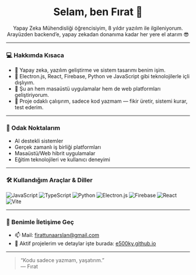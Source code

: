 <h1 align="center">Selam, ben Fırat 👋</h1>

<p align="center">
  Yapay Zeka Mühendisliği öğrencisiyim, 8 yıldır yazılım ile ilgileniyorum.  
  Arayüzden backend’e, yapay zekadan donanıma kadar her yere el atarım 😎  
</p>

---

### 💻 Hakkımda Kısaca

- 🧠 Yapay zeka, yazılım geliştirme ve sistem tasarımı benim işim.
- 🔧 Electron.js, React, Firebase, Python ve JavaScript gibi teknolojilerle içli dışlıyım.
- 🚀 Şu an hem masaüstü uygulamalar hem de web platformları geliştiriyorum.
- 🧪 Proje odaklı çalışırım, sadece kod yazmam — fikir üretir, sistemi kurar, test ederim.

---

### 🎯 Odak Noktalarım

- AI destekli sistemler
- Gerçek zamanlı iş birliği platformları
- Masaüstü/Web hibrit uygulamalar
- Eğitim teknolojileri ve kullanıcı deneyimi

---

### 🛠️ Kullandığım Araçlar & Diller

![JavaScript](https://img.shields.io/badge/-JavaScript-F7DF1E?logo=javascript&logoColor=black&style=flat)
![TypeScript](https://img.shields.io/badge/-TypeScript-2F74C0?logo=typescript&logoColor=white&style=flat)
![Python](https://img.shields.io/badge/-Python-3776AB?logo=python&logoColor=white&style=flat)
![Electron.js](https://img.shields.io/badge/-Electron-47848F?logo=electron&logoColor=white&style=flat)
![Firebase](https://img.shields.io/badge/-Firebase-FFCA28?logo=firebase&logoColor=black&style=flat)
![React](https://img.shields.io/badge/-React-20232A?logo=react&logoColor=61DAFB&style=flat)
![Vite](https://img.shields.io/badge/-Vite-646CFF?logo=vite&logoColor=white&style=flat)

---

### 💬 Benimle İletişime Geç

- 📫 Mail: firattunaarslan@gmail.com
- 🧠 Aktif projelerim ve detaylar işte burada: [e500ky.github.io](https://e500ky.github.io)

---

> “Kodu sadece yazmam, yaşatırım.”  
> — Fırat

